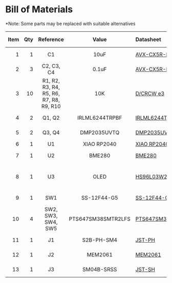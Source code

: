 # Bill of Materials
*Note: Some parts may be replaced with suitable alternatives

| Item | Qty | Reference | Value | Datasheet | Manufacturer | Manufacturer Part Number | Package |
|-----:|----:|:---------:|:-----:|:----------|:-------------|:-------------------------|--------:|
| 1 | 1 | C1 | 10uF | [AVX-CX5R-KGM](../datasheets/AVX-CX5R-KGM-MLCC.pdf) | KYOCERA AVX | KGM15CR51A106MT | 0603 |
| 2 | 3 | C2, C3, C4 | 0.1uF | [AVX-CX5R-KGM](../datasheets/AVX-CX5R-KGM-MLCC.pdf) | KYOCERA AVX | KGM15AR51H104KT | 0603 | 
| 3 | 10 | R1, R2, R3, R4, R5, R6, R7, R8, R9, R10 | 10K | [D/CRCW e3](../datasheets/Vishay-Dale-DCRCWe3.pdf) | Vishay Dale | CRCW060310K0JNEB | 0603 |
| 4 | 2 | Q1, Q2 | IRLML6244TRPBF | [IRLML6244TRPBF](../datasheets//Infineon-IRLML6244.pdf) | Infineon Technologies | IRLML6244TRPBF | SOT-23 |
| 5 | 2 | Q3, Q4 | DMP2035UVTQ | [DMP2035UVTQ](../datasheets/Diodes-Incorporated-DMP2035UVTQ.pdf) | Diodes Incorporated | DMP2035UVTQ-7 | TSOT26 |
| 6 | 1 | U1 | XIAO RP2040 | [XIAO RP2040](https://wiki.seeedstudio.com/XIAO-RP2040/) | Seeed Studio | XIAO RP2040 | N/A |
| 7 | 1 | U2 | BME280 | [BME280](../datasheets/BST-BME280.pdf) | Bosch Sensortec | BME280 | 2.5x2.5mm LGA |
| 8 | 1 | U3 | OLED | [HS96L03W2C03](../datasheets/HS-HS96L03W2C03.pdf) | SHENZHEN HANSHENG INDUSTRAIL CO. | HS96L03W2C03 | N/A |
| 9 | 1 | SW1 | SS-12F44-G5 | [SS-12F44-G5](../datasheets/SS-12D07-VG_GA_PA.pdf) | C&K | SS-12D07-VG 4 NS GA PA | N/A |
| 10 | 4 | SW2, SW3, SW4, SW5 | PTS647SM38SMTR2LFS | [PTS647SM38SMTR2LFS](../datasheets/C&K-PTS647.pdf) | C&K | PTS 647 SM38 SMTR2 LFS | N/A |
| 11 | 1 | J1 | S2B-PH-SM4 | [JST-PH](../datasheets/JST-PH-Connectors.pdf) | JST Sales America Inc. | S2B-PH-SM4-TB(LF)(SN) | N/A |
| 12 | 1 | J2 | MEM2061 | [MEM2061](../datasheets//GCT-MEM2061.pdf) | GCT | MEM2061-01-188-00-A | N/A |
| 13 | 1 | J3 | SM04B-SRSS | [JST-SH](../datasheets/JST-SH-Connectors.pdf) | JST Sales America Inc. | SM04B-SRSS-TB | N/A |